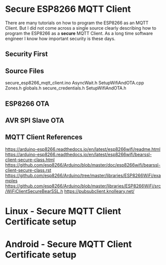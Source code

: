 # Secure ESP8266 MQTT Client
There are many tutorials on how to program the ESP8266 as an MQTT Client. But I did not come across a single source clearly describing how to program the ESP8266 as a **secure** MQTT Client. As a long time software engineer I know how important security is these days.

## Security First

## Source Files
secure_esp8266_mqtt_client.ino
AsyncWait.h
SetupWifiAndOTA.cpp
Zones.h
globals.h
secure_credentials.h
SetupWifiAndOTA.h

## ESP8266 OTA

## AVR SPI Slave OTA

## MQTT Client References
<https://arduino-esp8266.readthedocs.io/en/latest/esp8266wifi/readme.html>
<https://arduino-esp8266.readthedocs.io/en/latest/esp8266wifi/bearssl-client-secure-class.html>
<https://github.com/esp8266/Arduino/blob/master/doc/esp8266wifi/bearssl-client-secure-class.rst>
<https://github.com/esp8266/Arduino/tree/master/libraries/ESP8266WiFi/examples>
<https://github.com/esp8266/Arduino/blob/master/libraries/ESP8266WiFi/src/WiFiClientSecureBearSSL.h>
<https://pubsubclient.knolleary.net/>

# Linux - Secure MQTT Client Certificate setup

# Android - Secure MQTT Client Certificate setup
